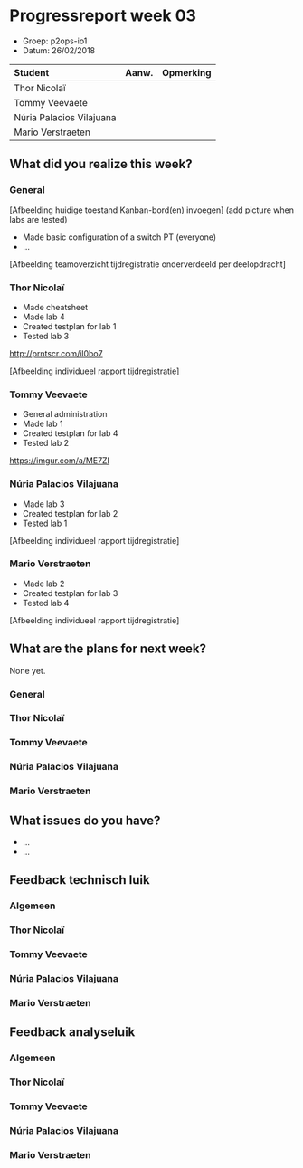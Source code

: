# Progressreport week 03

* Groep: p2ops-io1
* Datum: 26/02/2018

| Student  | Aanw. | Opmerking |
| :---     | :---  | :---      |
| Thor Nicolaï |       |           |
| Tommy Veevaete |       |           |
| Núria Palacios Vilajuana	 |      |           |
| Mario Verstraeten	 |      |           |

## What did you realize this week?
### General

[Afbeelding huidige toestand Kanban-bord(en) invoegen]
(add picture when labs are tested)
* Made basic configuration of a switch PT (everyone)
* ...

[Afbeelding teamoverzicht tijdregistratie onderverdeeld per deelopdracht]

### Thor Nicolaï
* Made cheatsheet
* Made lab 4
* Created testplan for lab 1
* Tested lab 3

http://prntscr.com/il0bo7

[Afbeelding individueel rapport tijdregistratie]

### Tommy Veevaete
* General administration
* Made lab 1
* Created testplan for lab 4
* Tested lab 2

https://imgur.com/a/ME7ZI

### Núria Palacios Vilajuana
* Made lab 3
* Created testplan for lab 2
* Tested lab 1

[Afbeelding individueel rapport tijdregistratie]

### Mario Verstraeten
* Made lab 2
* Created testplan for lab 3
* Tested lab 4

[Afbeelding individueel rapport tijdregistratie]

## What are the plans for next week?
None yet.

### General

### Thor Nicolaï 
### Tommy Veevaete
### Núria Palacios Vilajuana
### Mario Verstraeten

## What issues do you have?
* ...
* ...

## Feedback technisch luik

### Algemeen

### Thor Nicolaï 
### Tommy Veevaete
### Núria Palacios Vilajuana
### Mario Verstraeten

## Feedback analyseluik

### Algemeen

### Thor Nicolaï 
### Tommy Veevaete
### Núria Palacios Vilajuana
### Mario Verstraeten

